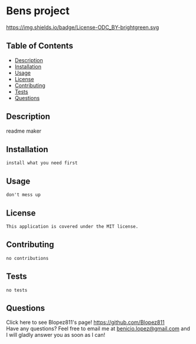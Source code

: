 
  # Bens project
  https://img.shields.io/badge/License-ODC_BY-brightgreen.svg

  ## Table of Contents
  * [Description](https://github.com/Blopez811/professional-readme-generator#description)
  * [Installation](https://github.com/Blopez811/professional-readme-generator#installation)
  * [Usage](https://github.com/Blopez811/professional-readme-generator#usage)
  * [License](https://github.com/Blopez811/professional-readme-generator#license)
  * [Contributing](https://github.com/Blopez811/professional-readme-generator#contributing)
  * [Tests](https://github.com/Blopez811/professional-readme-generator#tests)
  * [Questions](https://github.com/Blopez811/professional-readme-generator#questions)

  ## Description
   readme maker

  ## Installation
    install what you need first

  ## Usage
    don't mess up 

  ## License  
    This application is covered under the MIT license.
  ## Contributing
    no contributions

  ## Tests
    no tests

  ## Questions
  Click here to see Blopez811's page! https://github.com/Blopez811  
  Have any questions? Feel free to email me at benicio.lopez@gmail.com and I will gladly answer you as soon as I can!
